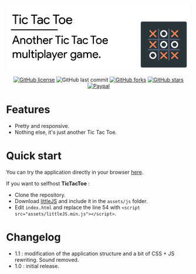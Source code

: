 ![Header](/docs/header.png)

<div align="center">

[![GitHub license](https://img.shields.io/github/license/n-deleforge/tictactoe?style=for-the-badge)](https://github.com/n-deleforge/tictactoe/blob/main/LICENCE)
![GitHub last commit](https://img.shields.io/github/last-commit/n-deleforge/tictactoe?style=for-the-badge)
[![GitHub forks](https://img.shields.io/github/forks/n-deleforge/tictactoe?style=for-the-badge)](https://github.com/n-deleforge/tictactoe/network)
[![GitHub stars](https://img.shields.io/github/stars/n-deleforge/tictactoe?style=for-the-badge)](https://github.com/n-deleforge/tictactoe/stargazers)
[![Paypal](https://img.shields.io/badge/DONATE-PAYPAL.ME-lightgrey?style=for-the-badge)](https://www.paypal.com/paypalme/nicolasdeleforge)

</div>

# Features 

- Pretty and responsive.
- Nothing else, it's just another Tic Tac Toe.

# Quick start

You can try the application directly in your browser [here](https://nicolas-deleforge.fr/tictactoe/).  

If you want to selfhost **TicTacToe** :
- Clone the repository.
- Download [littleJS](https://github.com/n-deleforge/littleJS) and include it in the `assets/js` folder.
- Edit `index.html` and replace the line 54 with `<script src="assets/littleJS.min.js"></script>`.

# Changelog

- 1.1 : modification of the application structure and a bit of CSS + JS rewriting. Sound removed.
- 1.0 : initial release.